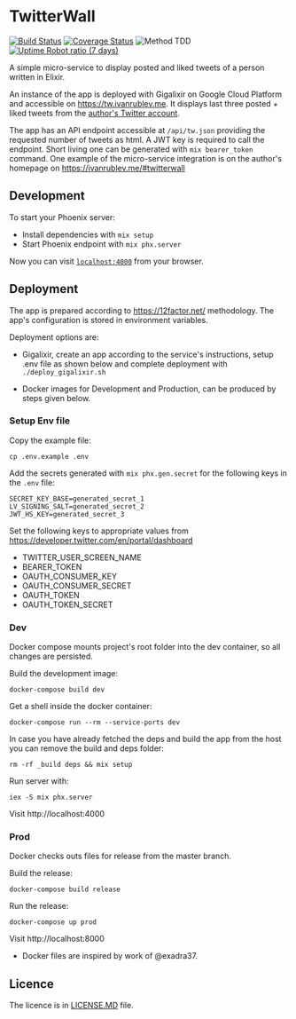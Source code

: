 # TwitterWall

[![Build Status](https://travis-ci.com/IvanRublev/TwitterWall.svg?branch=master)](https://travis-ci.com/IvanRublev/TwitterWall) [![Coverage Status](https://coveralls.io/repos/github/IvanRublev/TwitterWall/badge.svg)](https://coveralls.io/github/IvanRublev/TwitterWall) ![Method TDD](https://img.shields.io/badge/method-TDD-blue) [![Uptime Robot ratio (7 days)](https://img.shields.io/uptimerobot/ratio/7/m783792183-0d609ad00cc5d32c7dcabce1)](https://tw.ivanrublev.me)

A simple micro-service to display posted and liked tweets of a person written in Elixir.

An instance of the app is deployed with Gigalixir on Google Cloud Platform and accessible on https://tw.ivanrublev.me. It displays last three posted + liked tweets from the [author's Twitter account](https://twitter.com/levvibraun). 

The app has an API endpoint accessible at `/api/tw.json` providing the requested number of tweets as html. A JWT key is required to call the endpoint. Short living one can be generated with `mix bearer_token` command. One example of the micro-service integration is on the author's homepage on https://ivanrublev.me/#twitterwall

## Development

To start your Phoenix server:

  * Install dependencies with `mix setup`
  * Start Phoenix endpoint with `mix phx.server`

Now you can visit [`localhost:4000`](http://localhost:4000) from your browser.

## Deployment

The app is prepared according to https://12factor.net/ methodology. The app's configuration is stored in environment variables.

Deployment options are:

* Gigalixir, create an app according to the service's instructions, setup .env file as shown below and complete deployment with `./deploy_gigalixir.sh`

* Docker images for Development and Production, can be produced by steps given below.

### Setup Env file

Copy the example file:

```
cp .env.example .env
```

Add the secrets generated with `mix phx.gen.secret` for the following keys in the `.env` file:

```
SECRET_KEY_BASE=generated_secret_1
LV_SIGNING_SALT=generated_secret_2
JWT_HS_KEY=generated_secret_3
```

Set the following keys to appropriate values from https://developer.twitter.com/en/portal/dashboard

* TWITTER_USER_SCREEN_NAME
* BEARER_TOKEN
* OAUTH_CONSUMER_KEY 
* OAUTH_CONSUMER_SECRET 
* OAUTH_TOKEN 
* OAUTH_TOKEN_SECRET 

### Dev

Docker compose mounts project's root folder into the dev container, so all changes are persisted.

Build the development image:

```
docker-compose build dev
```

Get a shell inside the docker container:

```
docker-compose run --rm --service-ports dev
```

In case you have already fetched the deps and build the app from the host you can remove the build and deps folder:

```
rm -rf _build deps && mix setup
```

Run server with:

```
iex -S mix phx.server
```

Visit http://localhost:4000 

### Prod

Docker checks outs files for release from the master branch.

Build the release:

```
docker-compose build release
```

Run the release:

```
docker-compose up prod
```

Visit http://localhost:8000


* Docker files are inspired by work of @exadra37.

## Licence

The licence is in [LICENSE.MD](LICENSE.MD) file.
